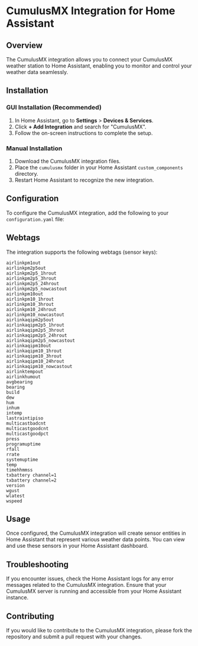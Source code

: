 # CumulusMX Integration for Home Assistant

## Overview
The CumulusMX integration allows you to connect your CumulusMX weather station to Home Assistant, enabling you to monitor and control your weather data seamlessly.

## Installation

### GUI Installation (Recommended)
1. In Home Assistant, go to **Settings** > **Devices & Services**.
2. Click **+ Add Integration** and search for "CumulusMX".
3. Follow the on-screen instructions to complete the setup.

### Manual Installation
1. Download the CumulusMX integration files.
2. Place the `cumulusmx` folder in your Home Assistant `custom_components` directory.
3. Restart Home Assistant to recognize the new integration.

## Configuration
To configure the CumulusMX integration, add the following to your `configuration.yaml` file:

## Webtags

The integration supports the following webtags (sensor keys):

```
airlinkpm1out
airlinkpm2p5out
airlinkpm2p5_1hrout
airlinkpm2p5_3hrout
airlinkpm2p5_24hrout
airlinkpm2p5_nowcastout
airlinkpm10out
airlinkpm10_1hrout
airlinkpm10_3hrout
airlinkpm10_24hrout
airlinkpm10_nowcastout
airlinkaqipm2p5out
airlinkaqipm2p5_1hrout
airlinkaqipm2p5_3hrout
airlinkaqipm2p5_24hrout
airlinkaqipm2p5_nowcastout
airlinkaqipm10out
airlinkaqipm10_1hrout
airlinkaqipm10_3hrout
airlinkaqipm10_24hrout
airlinkaqipm10_nowcastout
airlinktempout
airlinkhumout
avgbearing
bearing
build
dew
hum
inhum
intemp
lastraintipiso
multicastbadcnt
multicastgoodcnt
multicastgoodpct
press
programuptime
rfall
rrate
systemuptime
temp
timehhmmss
txbattery channel=1
txbattery channel=2
version
wgust
wlatest
wspeed
```

## Usage
Once configured, the CumulusMX integration will create sensor entities in Home Assistant that represent various weather data points. You can view and use these sensors in your Home Assistant dashboard.

## Troubleshooting
If you encounter issues, check the Home Assistant logs for any error messages related to the CumulusMX integration. Ensure that your CumulusMX server is running and accessible from your Home Assistant instance.

## Contributing
If you would like to contribute to the CumulusMX integration, please fork the repository and submit a pull request with your changes.
